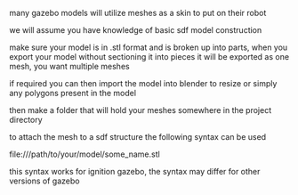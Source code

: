 many gazebo models will utilize meshes as a skin to put on their robot

we will assume you have knowledge of basic sdf model construction

make sure your model is in .stl format and is broken up into parts, when you export your model without sectioning it into pieces it will be exported as one mesh, you want multiple meshes

if required you can then import the model into blender to resize or simply any polygons present in the model

then make a folder that will hold your meshes somewhere in the project directory

to attach the mesh to a sdf structure the following syntax can be used

 <visual name="name">
    <geometry>
        <mesh>
            <uri>file:///path/to/your/model/some_name.stl</uri>
        </mesh>
    </geometry>

this syntax works for ignition gazebo, the syntax may differ for other versions of gazebo